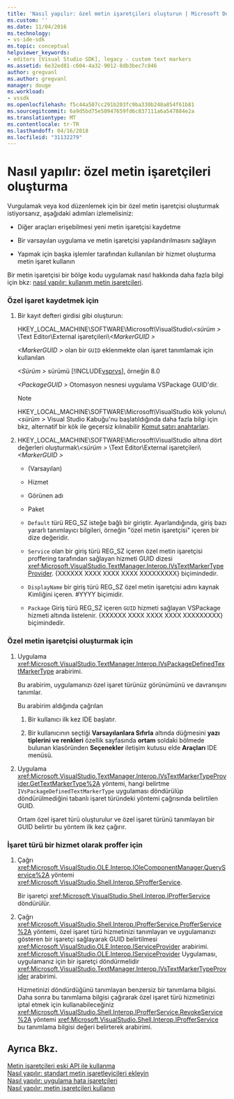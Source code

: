 ```yaml
---
title: 'Nasıl yapılır: özel metin işaretçileri oluşturun | Microsoft Docs'
ms.custom: ''
ms.date: 11/04/2016
ms.technology:
- vs-ide-sdk
ms.topic: conceptual
helpviewer_keywords:
- editors [Visual Studio SDK], legacy - custom text markers
ms.assetid: 6e32ed81-c604-4a32-9012-8db3bec7c846
author: gregvanl
ms.author: gregvanl
manager: douge
ms.workload:
- vssdk
ms.openlocfilehash: f5c44a507cc291b203fc9ba330b248a854f61b81
ms.sourcegitcommit: 6a9d5bd75e50947659fd6c837111a6a547884e2a
ms.translationtype: MT
ms.contentlocale: tr-TR
ms.lasthandoff: 04/16/2018
ms.locfileid: "31132279"
---
```

# <a name="how-to-create-custom-text-markers"></a>Nasıl yapılır: özel metin işaretçileri oluşturma
Vurgulamak veya kod düzenlemek için bir özel metin işaretçisi oluşturmak istiyorsanız, aşağıdaki adımları izlemelisiniz:  
  
-   Diğer araçları erişebilmesi yeni metin işaretçisi kaydetme  
  
-   Bir varsayılan uygulama ve metin işaretçisi yapılandırılmasını sağlayın  
  
-   Yapmak için başka işlemler tarafından kullanılan bir hizmet oluşturma metin işaret kullanın  
  
 Bir metin işaretçisi bir bölge kodu uygulamak nasıl hakkında daha fazla bilgi için bkz: [nasıl yapılır: kullanım metin işaretçileri](../extensibility/how-to-use-text-markers.md).  
  
### <a name="to-register-a-custom-marker"></a>Özel işaret kaydetmek için  
  
1.  Bir kayıt defteri girdisi gibi oluşturun:  
  
     HKEY_LOCAL_MACHINE\SOFTWARE\Microsoft\VisualStudio\\*\<sürüm >* \Text Editor\External işaretçileri\\*\<MarkerGUID >*  
  
     *\<MarkerGUID >* olan bir `GUID` eklenmekte olan işaret tanımlamak için kullanılan  
  
     *\<Sürüm >* sürümü [!INCLUDE[vsprvs](../code-quality/includes/vsprvs_md.md)], örneğin 8.0  
  
     *\<PackageGUID >* Otomasyon nesnesi uygulama VSPackage GUID'dir.  
  
    > [!NOTE]
    >  HKEY_LOCAL_MACHINE\SOFTWARE\Microsoft\VisualStudio kök yolunu\\*\<sürüm >* Visual Studio Kabuğu'nu başlatıldığında daha fazla bilgi için bkz, alternatif bir kök ile geçersiz kılınabilir [Komut satırı anahtarları](../extensibility/command-line-switches-visual-studio-sdk.md).  
  
2.  HKEY_LOCAL_MACHINE\SOFTWARE\Microsoft\VisualStudio altına dört değerleri oluşturmak\\*\<sürüm >* \Text Editor\External işaretçileri\\*\<MarkerGUID >*  
  
    -   (Varsayılan)  
  
    -   Hizmet  
  
    -   Görünen adı  
  
    -   Paket  
  
    -   `Default` türü REG_SZ isteğe bağlı bir giriştir. Ayarlandığında, giriş bazı yararlı tanımlayıcı bilgileri, örneğin "özel metin işaretçisi" içeren bir dize değeridir.  
  
    -   `Service` olan bir giriş türü REG_SZ içeren özel metin işaretçisi proffering tarafından sağlayan hizmeti GUID dizesi <xref:Microsoft.VisualStudio.TextManager.Interop.IVsTextMarkerTypeProvider>. {XXXXXX XXXX XXXX XXXX XXXXXXXXX} biçimindedir.  
  
    -   `DisplayName` bir giriş türü REG_SZ özel metin işaretçisi adını kaynak Kimliğini içeren. #YYYY biçimidir.  
  
    -   `Package` Giriş türü REG_SZ içeren `GUID` hizmeti sağlayan VSPackage hizmeti altında listelenir. {XXXXXX XXXX XXXX XXXX XXXXXXXXX} biçimindedir.  
  
### <a name="to-create-a-custom-text-marker"></a>Özel metin işaretçisi oluşturmak için  
  
1.  Uygulama <xref:Microsoft.VisualStudio.TextManager.Interop.IVsPackageDefinedTextMarkerType> arabirimi.  
  
     Bu arabirim, uygulamanızı özel işaret türünüz görünümünü ve davranışını tanımlar.  
  
     Bu arabirim aldığında çağrılan  
  
    1.  Bir kullanıcı ilk kez IDE başlatır.  
  
    2.  Bir kullanıcının seçtiği **Varsayılanlara Sıfırla** altında düğmesini **yazı tiplerini ve renkleri** özellik sayfasında **ortam** soldaki bölmede bulunan klasöründen  **Seçenekler** iletişim kutusu elde **Araçları** IDE menüsü.  
  
2.  Uygulama <xref:Microsoft.VisualStudio.TextManager.Interop.IVsTextMarkerTypeProvider.GetTextMarkerType%2A> yöntemi, hangi belirtme `IVsPackageDefinedTextMarkerType` uygulaması döndürülüp döndürülmediğini tabanlı işaret türündeki yöntemi çağrısında belirtilen GUID.  
  
     Ortam özel işaret türü oluşturulur ve özel işaret türünü tanımlayan bir GUID belirtir bu yöntem ilk kez çağırır.  
  
### <a name="to-proffer-your-marker-type-as-a-service"></a>İşaret türü bir hizmet olarak proffer için  
  
1.  Çağrı <xref:Microsoft.VisualStudio.OLE.Interop.IOleComponentManager.QueryService%2A> yöntemi <xref:Microsoft.VisualStudio.Shell.Interop.SProfferService>.  
  
     Bir işaretçi <xref:Microsoft.VisualStudio.Shell.Interop.IProfferService> döndürülür.  
  
2.  Çağrı <xref:Microsoft.VisualStudio.Shell.Interop.IProfferService.ProfferService%2A> yöntemi, özel işaret türü hizmetinizi tanımlayan ve uygulamanızı gösteren bir işaretçi sağlayarak GUID belirtilmesi <xref:Microsoft.VisualStudio.OLE.Interop.IServiceProvider> arabirimi. <xref:Microsoft.VisualStudio.OLE.Interop.IServiceProvider> Uygulaması, uygulamanız için bir işaretçi döndürmelidir <xref:Microsoft.VisualStudio.TextManager.Interop.IVsTextMarkerTypeProvider> arabirimi.  
  
     Hizmetinizi döndürdüğünü tanımlayan benzersiz bir tanımlama bilgisi. Daha sonra bu tanımlama bilgisi çağırarak özel işaret türü hizmetinizi iptal etmek için kullanabileceğiniz <xref:Microsoft.VisualStudio.Shell.Interop.IProfferService.RevokeService%2A> yöntemi <xref:Microsoft.VisualStudio.Shell.Interop.IProfferService> bu tanımlama bilgisi değeri belirterek arabirimi.  
  
## <a name="see-also"></a>Ayrıca Bkz.  
 [Metin işaretçileri eski API ile kullanma](../extensibility/using-text-markers-with-the-legacy-api.md)   
 [Nasıl yapılır: standart metin işaretleyicileri ekleyin](../extensibility/how-to-add-standard-text-markers.md)   
 [Nasıl yapılır: uygulama hata işaretçileri](../extensibility/how-to-implement-error-markers.md)   
 [Nasıl yapılır: metin işaretçileri kullanın](../extensibility/how-to-use-text-markers.md)